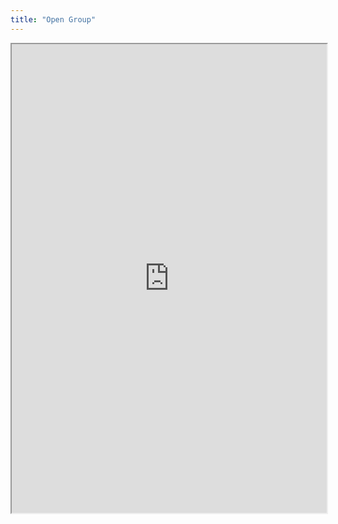 ```yaml
---
title: "Open Group"
---
```




<iframe height="750" width="100%" src="https://ewelton.github.io/ktest/wiki.html#Open%20Group"></iframe>

